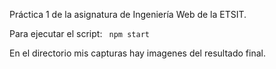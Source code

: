 Práctica 1 de la asignatura de Ingeniería Web de la ETSIT.

Para ejecutar el script: <code> npm start </code>

En el directorio mis capturas hay imagenes del resultado final.
